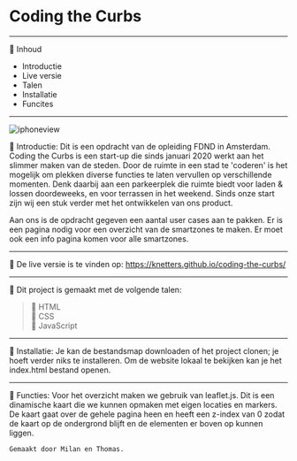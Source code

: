 # Coding the Curbs
_________________________________________________________________________________________________

:postal_horn: Inhoud

 * Introductie
 * Live versie
 * Talen
 * Installatie
 * Funcites
_________________________________________________________________________________________________

![iphoneview](https://user-images.githubusercontent.com/60781257/195789893-366ff647-29d9-455b-adbf-88e551e5d358.png)

:postal_horn: Introductie: Dit is een opdracht van de opleiding FDND in Amsterdam. Coding the Curbs is een start-up die sinds januari 2020 werkt aan het slimmer maken van de steden. Door de ruimte in een stad te 'coderen' is het mogelijk om plekken diverse functies te laten vervullen op verschillende momenten. Denk daarbij aan een parkeerplek die ruimte biedt voor laden & lossen doordeweeks, en voor terrassen in het weekend. Sinds onze start zijn wij een stuk verder met het ontwikkelen van ons product. 

Aan ons is de opdracht gegeven een aantal user cases aan te pakken. Er is een pagina nodig voor een overzicht van de smartzones te maken. Er moet ook een info pagina komen voor alle smartzones.
_________________________________________________________________________________________________

:postal_horn: De live versie is te vinden op: https://knetters.github.io/coding-the-curbs/
_________________________________________________________________________________________________

:postal_horn: Dit project is gemaakt met de volgende talen:

> :triangular_flag_on_post: HTML<br>
> :triangular_flag_on_post: CSS<br>
> :triangular_flag_on_post: JavaScript<br>
_________________________________________________________________________________________________

:postal_horn: Installatie: Je kan de bestandsmap downloaden of het project clonen; je hoeft verder niks te installeren. Om de website lokaal te bekijken kan je het index.html bestand openen.
_________________________________________________________________________________________________

:postal_horn: Functies: Voor het overzicht maken we gebruik van leaflet.js. Dit is een dinamische kaart die we kunnen opmaken met eigen locaties en markers. De kaart gaat over de gehele pagina heen en heeft een z-index van 0 zodat de kaart op de ondergrond blijft en de elementen er boven op kunnen liggen.

```
Gemaakt door Milan en Thomas.
```
